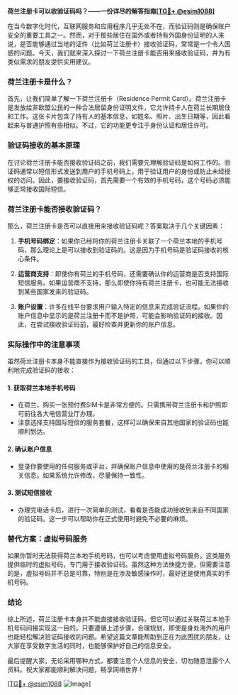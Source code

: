 **荷兰注册卡可以收验证码吗？——一份详尽的解答指南[[TG💪+ @esim1088](https://t.me/s/esim1088)]**

在当今数字化时代，互联网服务和应用程序几乎无处不在，而验证码则是确保账户安全的重要工具之一。然而，对于那些居住在国外或者持有外国身份证明的人来说，是否能够通过当地的证件（比如荷兰注册卡）接收验证码，常常是一个令人困惑的问题。今天，我们就来深入探讨一下荷兰注册卡能否用来接收验证码，并为有类似需求的朋友提供实用建议。

### 荷兰注册卡是什么？

首先，让我们简单了解一下荷兰注册卡（Residence Permit Card）。荷兰注册卡是发放给非欧盟公民的一种合法居留身份证明文件，它允许持卡人在荷兰长期居住和工作。这张卡片包含了持有人的基本信息，如姓名、照片、出生日期等，因此看起来与普通护照有些相似。不过，它的功能更专注于身份认证和居住许可。

### 验证码接收的基本原理

在讨论荷兰注册卡能否接收验证码之前，我们需要先理解验证码是如何工作的。验证码通常以短信形式发送到用户的手机号码上，用于验证用户的身份或防止未经授权的访问。因此，要接收验证码，首先需要一个有效的手机号码，这个号码必须能够正常接收国际短信。

### 荷兰注册卡能否接收验证码？

那么，荷兰注册卡是否可以直接用来接收验证码呢？答案取决于几个关键因素：

1. **手机号码绑定**：如果你已经将你的荷兰注册卡关联了一个荷兰本地的手机号码，那么理论上是可以接收到验证码的。这是因为手机号码是验证码接收的核心条件。
   
2. **运营商支持**：即使你有荷兰的手机号码，还需要确认你的运营商是否支持国际短信服务。如果运营商不支持，那么即使你持有荷兰注册卡，也可能无法接收到某些国家发来的验证码。

3. **账户设置**：许多在线平台要求用户输入特定的信息来完成验证流程。如果你的账户信息中显示的是荷兰注册卡而不是护照，可能会影响验证码的接收。因此，在尝试接收验证码前，最好检查并更新你的账户信息。

### 实际操作中的注意事项

虽然荷兰注册卡本身不能直接作为接收验证码的工具，但通过以下步骤，你可以顺利地完成验证码的接收：

#### 1. 获取荷兰本地手机号码
- 在荷兰，购买一张预付费SIM卡是非常方便的。只需携带荷兰注册卡和护照即可前往各大电信营业厅办理。
- 注意选择支持国际短信的服务套餐，这样可以确保来自其他国家的验证码也能顺利到达。

#### 2. 确认账户信息
- 登录你要使用的任何服务或平台，并确保账户信息中使用的是荷兰注册卡的相关信息。如果系统允许修改，尽量保持一致性。

#### 3. 测试短信接收
- 办理完电话卡后，进行一次简单的测试，看看是否能成功接收到来自不同国家的验证码。这一步可以帮助你在正式使用时避免不必要的麻烦。

### 替代方案：虚拟号码服务

如果你暂时无法获得荷兰本地手机号码，也可以考虑使用虚拟号码服务。这类服务提供临时的虚拟号码，专门用于接收验证码。虽然这种方法快捷方便，但需要注意的是，虚拟号码并不总是可靠，特别是在涉及敏感操作时，最好还是使用真实的手机号码。

### 结论

综上所述，荷兰注册卡本身并不能直接接收验证码，但它可以通过关联荷兰本地手机号码间接实现这一目的。只要遵循上述步骤，合理规划，即使是身处海外的用户也能轻松解决验证码接收的问题。希望这篇文章能帮助到正在为此困扰的朋友，让大家在享受数字生活的同时，也能够保护好自己的信息安全。

最后提醒大家，无论采用哪种方式，都要注意个人信息的安全，切勿随意泄露个人资料。祝大家都能顺利解决问题，畅享网络世界！

[[TG💪+ @esim1088](https://t.me/s/esim1088) ![Image](https://i.postimg.cc/4NQfJmqS/Snipaste-2025-05-13-00-14-12.png)]